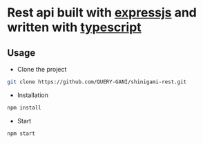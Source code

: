# Rest api built with [expressjs](https://expressjs.com/) and written with [typescript](typescriptlang.org/)

## Usage

* Clone the project

```bash
git clone https://github.com/QUERY-GANI/shinigami-rest.git
```

* Installation

```bash
npm install
```

* Start

```bash
npm start
```
